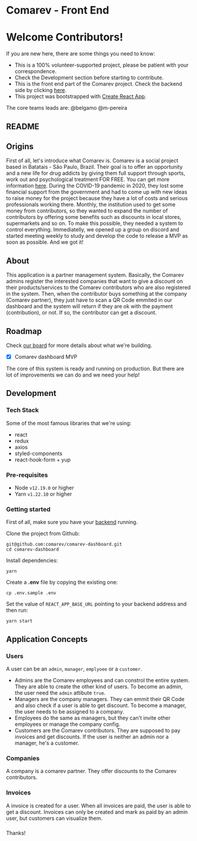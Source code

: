 # Comarev - Front End

# Welcome Contributors!

If you are new here, there are some things you need to know:
- This is a 100% volunteer-supported project, please be patient with your correspondence.
- Check the Development section before starting to contribute.
- This is the front end part of the Comarev project. Check the backend side by clicking [here](https://github.com/comarev/comarev).
- This project was bootstrapped with [Create React App](https://github.com/facebook/create-react-app).

The core teams leads are: @belgamo @m-pereira

## README

## Origins
First of all, let's introduce what Comarev is. Comarev is a social project based in Batatais - São Paulo, Brazil. Their goal is to offer an opportunity and a new life for drug addicts by giving them full support through sports, work out and psychological treatment FOR FREE. You can get more information [here](http://comarev.com.br/). During the COVID-19 pandemic in 2020, they lost some financial support from the government and had to come up with new ideas to raise money for the project because they have a lot of costs and serious professionals working there.
Monthly, the institution used to get some money from contributors, so they wanted to expand the number of contributors by offering some benefits such as discounts in local stores, supermarkets and so on. To make this possible, they needed a system to control everything. Immediatelly, we opened up a group on discord and started meeting weekly to study and develop the code to release a MVP as soon as possible. And we got it!

## About
This application is a partner management system. Basically, the Comarev admins register the interested companies that want to give a discount on their products/services to the Comarev contributors who are also registered in the system. Then, when the contributor buys something at the company (Comarev partner), they just have to scan a QR Code emmited in our dashboard and the system will return if they are ok with the payment (contribution), or not. If so, the contributor can get a discount.

## Roadmap
Check [our board](https://github.com/comarev/comarev-dashboard/projects/2) for more details about what we're building.
- [x] Comarev dashboard MVP

The core of this system is ready and running on production. But there are lot of improvements we can do and we need your help!

## Development
### Tech Stack
Some of the most famous libraries that we're using:
- react
- redux
- axios
- styled-components
- react-hook-form + yup

### Pre-requisites
- Node `v12.19.0` or higher
- Yarn `v1.22.10` or higher

### Getting started
First of all, make sure you have your [backend](https://github.com/comarev/comarev) running.

Clone the project from Github:
```
git@github.com:comarev/comarev-dashboard.git
cd comarev-dashboard
```

Install dependencies:
```
yarn
```

Create a __.env__ file by copying the existing one:
```
cp .env.sample .env
```

Set the value of `REACT_APP_BASE_URL` pointing to your backend address and then run:

```
yarn start
```

## Application Concepts

### Users
A user can be an `admin`, `manager`, `emplyoee` or a `customer`.
 - Admins are the Comarev employees and can constrol the entire system. They are able to create the other kind of users. To become an admin, the user need the `admin` attibute `true`.
 - Managers are the company managers. They can emmit their QR Code and also check if a user is able to get discount. To become a manager, the user needs to be assigned to a company.
 - Employees do the same as managers, but they can't invite other employees or manage the company config.
 - Customers are the Comarev contributors. They are supposed to pay invoices and get discounts. If the user is neither an admin nor a manager, he's a customer.

### Companies
A company is a comarev partner. They offer discounts to the Comarev contributors.

### Invoices
A invoice is created for a user. When all invoices are paid, the user is able to get a discount. Invoices can only be created and mark as paid by an admin user, but customers can visualize them.

### 



Thanks!
